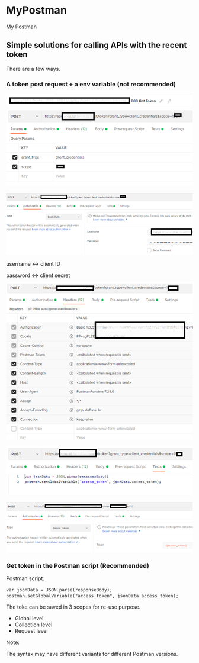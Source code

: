 # MyPostman

My Postman

## Simple solutions for calling APIs with the recent token

There are a few ways.

### A token post request + a env variable (not recommended)

![get_token_01](image/README/get_token_01.png)

![get_token_02](image/README/get_token_02.png)

username <-> client ID

password <-> client secret

![get_token_03](image/README/get_token_03.png)

![get_token_04](image/README/get_token_04.png)

![use_token](image/README/use_token.png)

### Get token in the Postman script (Recommended)

Postman script:

```dos
var jsonData = JSON.parse(responseBody);
postman.setGlobalVariable("access_token", jsonData.access_token);
```

The toke can be saved in 3 scopes for re-use purpose.

- Global level
- Collection level
- Request level

Note:

The syntax may have different variants for different Postman versions.
